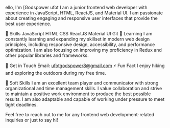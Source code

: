 





ello, I'm [Godspower ufot
I am a junior frontend web developer with experience in JavaScript, HTML, ReactJS, and Material UI. I am passionate about creating engaging and responsive user interfaces that provide the best user experience.

🚀 Skills
JavaScript
HTML
CSS
ReactJS
Material UI
Git
🌱 Learning
I am constantly learning and expanding my skillset in modern web design principles, including responsive design, accessibility, and performance optimization. I am also focusing on improving my proficiency in Redux and other popular libraries and frameworks.

💬 Get in Touch
Email: ufotgodspower8@gmail.com
⚡ Fun Fact
I enjoy hiking and exploring the outdoors during my free time.

🤝 Soft Skills
I am an excellent team player and communicator with strong organizational and time management skills. I value collaboration and strive to maintain a positive work environment to produce the best possible results. I am also adaptable and capable of working under pressure to meet tight deadlines.

Feel free to reach out to me for any frontend web development-related inquiries or just to say hi!
